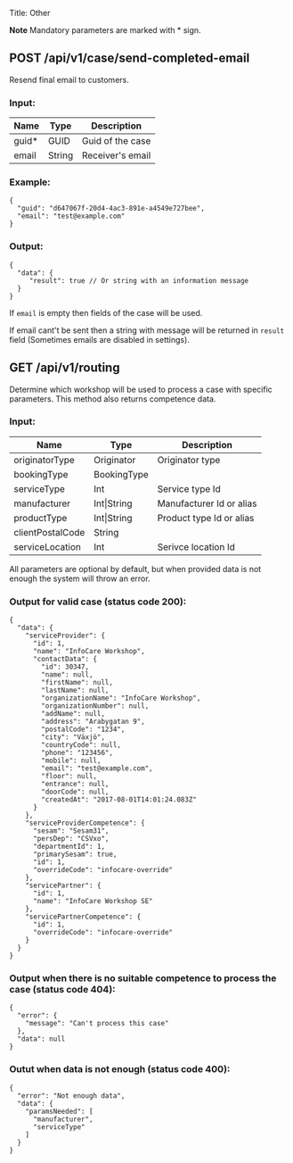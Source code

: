 Title: Other

**Note** Mandatory parameters are marked with \* sign.

## POST /api/v1/case/send-completed-email

Resend final email to customers.

### Input:

| Name               | Type          | Description                |
|--------------------|---------------|----------------------------|
| guid\*             | GUID          | Guid of the case           |
| email              | String        | Receiver's email           |

### Example:

```
{
  "guid": "d647067f-20d4-4ac3-891e-a4549e727bee",
  "email": "test@example.com"
}
```

### Output:

```
{
  "data": {
     "result": true // Or string with an information message
  }
}
```
    
If `email` is empty then fields of the case will be used.

If email cant't be sent then a string with message will be returned in `result` field (Sometimes emails are disabled in settings).

## GET /api/v1/routing

Determine which workshop will be used to process a case with specific parameters. 
This method also returns competence data.

### Input:

| Name               | Type          | Description                |
|--------------------|---------------|----------------------------|
| originatorType     | Originator    | Originator type            |
| bookingType        | BookingType   |                            |
| serviceType        | Int           | Service type Id            |
| manufacturer       | Int\|String   | Manufacturer Id or alias   |
| productType        | Int\|String   | Product type Id or alias   |
| clientPostalCode   | String        |                            |
| serviceLocation    | Int           | Serivce location Id        |

All parameters are optional by default, but when provided data is not enough the system will throw an error.

### Output for valid case (status code 200):

```
{
  "data": {
    "serviceProvider": {
      "id": 1,
      "name": "InfoCare Workshop",
      "contactData": {
        "id": 30347,
        "name": null,
        "firstName": null,
        "lastName": null,
        "organizationName": "InfoCare Workshop",
        "organizationNumber": null,
        "addName": null,
        "address": "Arabygatan 9",
        "postalCode": "1234",
        "city": "Växjö",
        "countryCode": null,
        "phone": "123456",
        "mobile": null,
        "email": "test@example.com",
        "floor": null,
        "entrance": null,
        "doorCode": null,
        "createdAt": "2017-08-01T14:01:24.083Z"
      }
    },
    "serviceProviderCompetence": {
      "sesam": "Sesam31",
      "persDep": "CSVxo",
      "departmentId": 1,
      "primarySesam": true,
      "id": 1,
      "overrideCode": "infocare-override"
    },
    "servicePartner": {
      "id": 1,
      "name": "InfoCare Workshop SE"
    },
    "servicePartnerCompetence": {
      "id": 1,
      "overrideCode": "infocare-override"
    }
  }
}
```

### Output when there is no suitable competence to process the case (status code 404):

```
{
  "error": {
    "message": "Can't process this case"
  },
  "data": null
}
```
    
### Outut when data is not enough (status code 400):

```
{
  "error": "Not enough data",
  "data": {
    "paramsNeeded": [
      "manufacturer",
      "serviceType"
    ]
  }
}
```